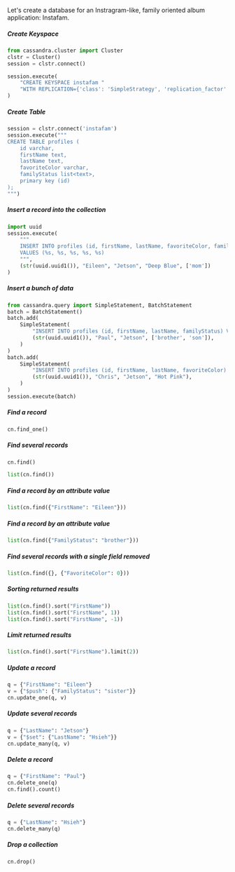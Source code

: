 Let's create a database for an Instragram-like, family oriented
album application: Instafam.


##### Create Keyspace

```python
from cassandra.cluster import Cluster
clstr = Cluster()
session = clstr.connect()

session.execute(
    "CREATE KEYSPACE instafam "
    "WITH REPLICATION={'class': 'SimpleStrategy', 'replication_factor' : 3};"
)
```

##### Create Table

```python
session = clstr.connect('instafam')
session.execute("""
CREATE TABLE profiles (
    id varchar,
    firstName text,
    lastName text,
    favoriteColor varchar,
    familyStatus list<text>,
    primary key (id)
);
""")
```

##### Insert a record into the collection

```python
import uuid
session.execute(
    """
    INSERT INTO profiles (id, firstName, lastName, favoriteColor, familyStatus)
    VALUES (%s, %s, %s, %s, %s)
    """,
    (str(uuid.uuid1()), "Eileen", "Jetson", "Deep Blue", ['mom'])
)
```

##### Insert a bunch of data

```python
from cassandra.query import SimpleStatement, BatchStatement
batch = BatchStatement()
batch.add(
    SimpleStatement(
        "INSERT INTO profiles (id, firstName, lastName, familyStatus) VALUES (%s, %s, %s, %s)"
        (str(uuid.uuid1()), "Paul", "Jetson", ['brother', 'son']),
    )
)
batch.add(
    SimpleStatement(
        "INSERT INTO profiles (id, firstName, lastName, favoriteColor) VALUES (%s, %s, %s, %s)"
        (str(uuid.uuid1()), "Chris", "Jetson", "Hot Pink"),
    )
)
session.execute(batch)
```


##### Find a record

```python
cn.find_one()
```


##### Find several records


```python
cn.find()
```

```python
list(cn.find())
```

##### Find a record by an attribute value


```python
list(cn.find({"FirstName": "Eileen"}))
```

##### Find a record by an attribute value


```python
list(cn.find({"FamilyStatus": "brother"}))
```

##### Find several records with a single field removed


```python
list(cn.find({}, {"FavoriteColor": 0}))
```

##### Sorting returned results

```python
list(cn.find().sort("FirstName"))
list(cn.find().sort("FirstName", 1))
list(cn.find().sort("FirstName", -1))
```

##### Limit returned results

```python
list(cn.find().sort("FirstName").limit(2))
```

##### Update a record

```python
q = {"FirstName": "Eileen"}
v = {"$push": {"FamilyStatus": "sister"}}
cn.update_one(q, v)
```

##### Update several records

```python
q = {"LastName": "Jetson"}
v = {"$set": {"LastName": "Hsieh"}}
cn.update_many(q, v)
```

##### Delete a record

```python
q = {"FirstName": "Paul"}
cn.delete_one(q)
cn.find().count()
```

##### Delete several records

```python
q = {"LastName": "Hsieh"}
cn.delete_many(q)
```

##### Drop a collection

```python
cn.drop()
```
